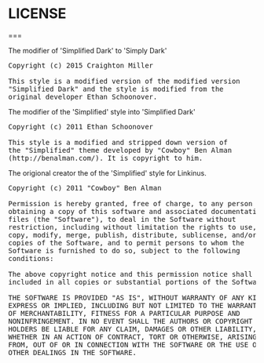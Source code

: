 # LICENSE

===

The modifier of 'Simplified Dark' to 'Simply Dark'
<pre>
Copyright (c) 2015 Craighton Miller

This style is a modified version of the modified version 
"Simplified Dark" and the style is modified from the 
original developer Ethan Schoonover.
</pre>

The modifier of the 'Simplified' style into 'Simplified Dark'
<pre>
Copyright (c) 2011 Ethan Schoonover

This style is a modified and stripped down version of 
the "Simplified" theme developed by "Cowboy" Ben Alman
(http://benalman.com/). It is copyright to him. 
</pre>

The origional creator the of the 'Simplified' style for Linkinus.
<pre>
Copyright (c) 2011 "Cowboy" Ben Alman

Permission is hereby granted, free of charge, to any person
obtaining a copy of this software and associated documentation
files (the "Software"), to deal in the Software without
restriction, including without limitation the rights to use,
copy, modify, merge, publish, distribute, sublicense, and/or sell
copies of the Software, and to permit persons to whom the
Software is furnished to do so, subject to the following
conditions:

The above copyright notice and this permission notice shall be
included in all copies or substantial portions of the Software.

THE SOFTWARE IS PROVIDED "AS IS", WITHOUT WARRANTY OF ANY KIND,
EXPRESS OR IMPLIED, INCLUDING BUT NOT LIMITED TO THE WARRANTIES
OF MERCHANTABILITY, FITNESS FOR A PARTICULAR PURPOSE AND
NONINFRINGEMENT. IN NO EVENT SHALL THE AUTHORS OR COPYRIGHT
HOLDERS BE LIABLE FOR ANY CLAIM, DAMAGES OR OTHER LIABILITY,
WHETHER IN AN ACTION OF CONTRACT, TORT OR OTHERWISE, ARISING
FROM, OUT OF OR IN CONNECTION WITH THE SOFTWARE OR THE USE OR
OTHER DEALINGS IN THE SOFTWARE.
</pre>